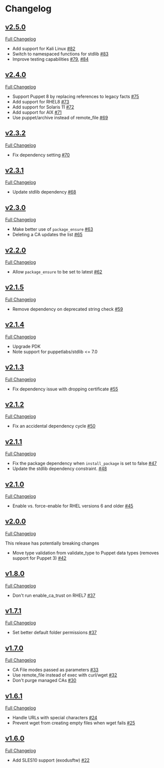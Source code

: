 # Changelog

## [v2.5.0](https://github.com/pcfens/puppet-ca_cert/tree/v2.5.0)
[Full Changelog](https://github.com/pcfens/puppet-ca_cert/compare/v2.4.0...v2.5.0)

- Add support for Kali Linux [\#82](https://github.com/pcfens/puppet-ca_cert/pull/82)
- Switch to namespaced functions for stdlib [\#83](https://github.com/pcfens/puppet-ca_cert/pull/83)
- Improve testing capabilities [\#79](https://github.com/pcfens/puppet-ca_cert/pull/79), [\#84](https://github.com/pcfens/puppet-ca_cert/pull/84)

## [v2.4.0](https://github.com/pcfens/puppet-ca_cert/tree/v2.4.0)
[Full Changelog](https://github.com/pcfens/puppet-ca_cert/compare/v2.3.2...v2.4.0)

- Support Puppet 8 by replacing references to legacy facts [\#75](https://github.com/pcfens/puppet-ca_cert/pull/75)
- Add support for RHEL8 [\#73](https://github.com/pcfens/puppet-ca_cert/pull/73)
- Add support for Solaris 11 [\#72](https://github.com/pcfens/puppet-ca_cert/pull/72)
- Add support for AIX [\#71](https://github.com/pcfens/puppet-ca_cert/pull/71)
- Use puppet/archive instead of remote_file [\#69](https://github.com/pcfens/puppet-ca_cert/pull/69)

## [v2.3.2](https://github.com/pcfens/puppet-ca_cert/tree/v2.3.2)
[Full Changelog](https://github.com/pcfens/puppet-ca_cert/compare/v2.3.1...v2.3.2)

- Fix dependency setting [\#70](https://github.com/pcfens/puppet-ca_cert/pull/70)


## [v2.3.1](https://github.com/pcfens/puppet-ca_cert/tree/v2.3.1)
[Full Changelog](https://github.com/pcfens/puppet-ca_cert/compare/v2.3.0...v2.3.1)

- Update stdlib dependency [\#68](https://github.com/pcfens/puppet-ca_cert/pull/68)


## [v2.3.0](https://github.com/pcfens/puppet-ca_cert/tree/v2.3.0)
[Full Changelog](https://github.com/pcfens/puppet-ca_cert/compare/v2.2.0...v2.3.0)

- Make better use of `package_ensure` [\#63](https://github.com/pcfens/puppet-ca_cert/pull/63)
- Deleting a CA updates the list [\#65](https://github.com/pcfens/puppet-ca_cert/pull/65)


## [v2.2.0](https://github.com/pcfens/puppet-ca_cert/tree/v2.2.0)
[Full Changelog](https://github.com/pcfens/puppet-ca_cert/compare/v2.1.5...v2.2.0)

- Allow `package_ensure` to be set to latest [\#62](https://github.com/pcfens/puppet-ca_cert/pull/62)

## [v2.1.5](https://github.com/pcfens/puppet-ca_cert/tree/v2.1.5)
[Full Changelog](https://github.com/pcfens/puppet-ca_cert/compare/v2.1.4...v2.1.5)

- Remove dependency on deprecated string check [\#59](https://github.com/pcfens/puppet-ca_cert/pull/59)

## [v2.1.4](https://github.com/pcfens/puppet-ca_cert/tree/v2.1.4)
[Full Changelog](https://github.com/pcfens/puppet-ca_cert/compare/v2.1.3...v2.1.4)

- Upgrade PDK
- Note support for puppetlabs/stdlib <= 7.0


## [v2.1.3](https://github.com/pcfens/puppet-ca_cert/tree/v2.1.3)
[Full Changelog](https://github.com/pcfens/puppet-ca_cert/compare/v2.1.2...v2.1.3)

- Fix dependency issue with dropping certificate [\#55](https://github.com/pcfens/puppet-ca_cert/pull/55)

## [v2.1.2](https://github.com/pcfens/puppet-ca_cert/tree/v2.1.2)
[Full Changelog](https://github.com/pcfens/puppet-ca_cert/compare/v2.1.1...v2.1.2)

- Fix an accidental dependency cycle [\#50](https://github.com/pcfens/puppet-ca_cert/issues/50)


## [v2.1.1](https://github.com/pcfens/puppet-ca_cert/tree/v2.1.1)
[Full Changelog](https://github.com/pcfens/puppet-ca_cert/compare/v2.1.0...v2.1.1)

- Fix the package dependency when `install_package` is set to false [\#47](https://github.com/pcfens/puppet-ca_cert/issues/47)
- Update the stdlib dependency constraint. [\#48](https://github.com/pcfens/puppet-ca_cert/pull/48)


## [v2.1.0](https://github.com/pcfens/puppet-ca_cert/tree/v2.1.0)
[Full Changelog](https://github.com/pcfens/puppet-ca_cert/compare/v2.0.0...v2.1.0)

- Enable vs. force-enable for RHEL versions 6 and older [\#45](https://github.com/pcfens/puppet-ca_cert/pull/45)


## [v2.0.0](https://github.com/pcfens/puppet-ca_cert/tree/v2.0.0)
[Full Changelog](https://github.com/pcfens/puppet-ca_cert/compare/v1.8.0...v2.0.0)

This release has potentially breaking changes

- Move type validation from validate_type to Puppet  data types (removes support for Puppet 3) [\#42](https://github.com/pcfens/puppet-ca_cert/pull/42)


## [v1.8.0](https://github.com/pcfens/puppet-ca_cert/tree/v1.8.0)
[Full Changelog](https://github.com/pcfens/puppet-ca_cert/compare/v1.7.1...v1.8.0)

- Don't run enable_ca_trust on RHEL7 [\#37](https://github.com/pcfens/puppet-ca_cert/pull/40)


## [v1.7.1](https://github.com/pcfens/puppet-ca_cert/tree/v1.7.1)
[Full Changelog](https://github.com/pcfens/puppet-ca_cert/compare/v1.7.0...v1.7.1)

- Set better default folder permissions [\#37](https://github.com/pcfens/puppet-ca_cert/pull/37)


## [v1.7.0](https://github.com/pcfens/puppet-ca_cert/tree/v1.7.0)
[Full Changelog](https://github.com/pcfens/puppet-ca_cert/compare/v1.6.1...v1.7.0)

- CA File modes passed as parameters [\#33](https://github.com/pcfens/puppet-ca_cert/pull/33)
- Use remote_file instead of exec with curl/wget [\#32](https://github.com/pcfens/puppet-ca_cert/pull/32)
- Don't purge managed CAs [\#30](https://github.com/pcfens/puppet-ca_cert/pull/30)


## [v1.6.1](https://github.com/pcfens/puppet-ca_cert/tree/v1.6.0)
[Full Changelog](https://github.com/pcfens/puppet-ca_cert/compare/v1.6.0...v1.6.1)

- Handle URLs with special characters [\#24](https://github.com/pcfens/puppet-ca_cert/pull/24)
- Prevent wget from creating empty files when wget fails [\#25](https://github.com/pcfens/puppet-ca_cert/issues/25)

## [v1.6.0](https://github.com/pcfens/puppet-ca_cert/tree/v1.6.0)
[Full Changelog](https://github.com/pcfens/puppet-ca_cert/compare/v1.5.1...v1.6.0)

- Add SLES10 support (exodusftw) [\#22](https://github.com/pcfens/puppet-ca_cert/pull/22)

